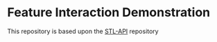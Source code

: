 # Feature Interaction Demonstration
This repository is based upon the [STL-API](https://github.com/sychoo/STL-API) repository